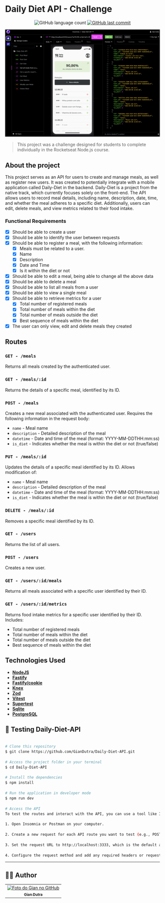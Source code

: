 # Daily Diet API - Challenge

<p align="center">
  <img alt="GitHub language count" src="https://img.shields.io/github/languages/count/GianDutra/Daily-Diet-API?color=%2304D361">

   <a href="https://github.com/GianDutra/TasksAPI-Challenge/commits/master">
    <img alt="GitHub last commit" src="https://img.shields.io/github/last-commit/GianDutra/Daily-Diet-API">
  </a>
  
</p>
<img src="./.github/1.png" alt="TasksAPI-Challenge" title="TasksAPI-Challenge">


> This project was a challenge designed for students to complete individually in the Rocketseat Node.js course.

## About the project

This project serves as an API for users to create and manage meals, as well as register new users. It was created to potentially integrate with a mobile application called Daily-Diet in the backend. Daily-Diet is a project from the native track, which currently focuses solely on the front-end. The API allows users to record meal details, including name, description, date, time, and whether the meal adheres to a specific diet. Additionally, users can edit, delete meals, and view metrics related to their food intake.

### Functional Requirements

- [X] Should be able to create a user
- [X] Should be able to identify the user between requests
- [X] Should be able to register a meal, with the following information:
    - [X] Meals must be related to a user.
    - [X] Name
    - [X] Description
    - [X] Date and Time
    - [X] Is it within the diet or not
- [X] Should be able to edit a meal, being able to change all the above data
- [X] Should be able to delete a meal
- [X] Should be able to list all meals from a user
- [X] Should be able to view a single meal
- [X] Should be able to retrieve metrics for a user
    - [X] Total number of registered meals
    - [X] Total number of meals within the diet
    - [X] Total number of meals outside the diet
    - [X] Best sequence of meals within the diet
- [X] The user can only view, edit and delete meals they created

## Routes

### `GET - /meals`

Returns all meals created by the authenticated user.

### `GET - /meals/:id`

Returns the details of a specific meal, identified by its ID.

### `POST - /meals`

Creates a new meal associated with the authenticated user. Requires the following information in the request body:

- `name` - Meal name
- `description` - Detailed description of the meal
- `datetime` - Date and time of the meal (format: YYYY-MM-DDTHH:mm:ss)
- `is_diet` - Indicates whether the meal is within the diet or not (true/false)

### `PUT - /meals/:id`

Updates the details of a specific meal identified by its ID. Allows modification of:

- `name` - Meal name
- `description` - Detailed description of the meal
- `datetime` - Date and time of the meal (format: YYYY-MM-DDTHH:mm:ss)
- `is_diet` - Indicates whether the meal is within the diet or not (true/false)

### `DELETE - /meals/:id`

Removes a specific meal identified by its ID.

### `GET - /users`

Returns the list of all users.

### `POST - /users`

Creates a new user.

### `GET - /users/:id/meals`

Returns all meals associated with a specific user identified by their ID.

### `GET - /users/:id/metrics`

Returns food intake metrics for a specific user identified by their ID. Includes:

- Total number of registered meals
- Total number of meals within the diet
- Total number of meals outside the diet
- Best sequence of meals within the diet

## Technologies Used

- **[NodeJS](https://nodejs.org)**
- **[Fastify](https://github.com/fastify/fastify)**
- **[Fastify/cookie](https://github.com/fastify/fastify-cookie)**
- **[Knex](http://knexjs.org/)**
- **[Zod](https://github.com/colinhacks/zod)**
- **[Vitest](https://github.com/vitejs/vite)**
- **[Supertest](https://github.com/visionmedia/supertest)**
- **[Sqlite](https://github.com/sqlite/sqlite)**
- **[PostgreSQL](https://www.postgresql.org/)**

## 🚀 Testing Daily-Diet-API

 
```bash

# Clone this repository
$ git clone https://github.com/GianDutra/Daily-Diet-API.git

# Access the project folder in your terminal
$ cd Daily-Diet-API

# Install the dependencies
$ npm install

# Run the application in developer mode
$ npm run dev

# Access the API
To test the routes and interact with the API, you can use a tool like Insomnia or Postman. Follow these steps:

1. Open Insomnia or Postman on your computer.

2. Create a new request for each API route you want to test (e.g., POST, GET, PUT, DELETE).

3. Set the request URL to http://localhost:3333, which is the default address where your API should be running.

4. Configure the request method and add any required headers or request body parameters according to the route you want to test.
```


---


## 👨‍💼 Author

<table>
  <tr>
    <td align="center">
      <a href="#">
        <img src="https://github.com/GianDutra.png" width="100px;" alt="Foto do Gian no GitHub"/><br>
        <sub>
          <b>Gian Dutra</b>
        </sub>
      </a>
    </td>
  </tr>
</table>


